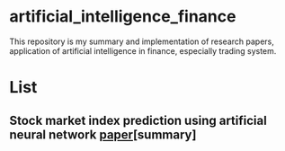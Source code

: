 # artificial_intelligence_finance
This repository is my summary and implementation of research papers, application of artificial intelligence in finance, especially trading system.

# List
## Stock market index prediction using artificial neural network [paper](https://ac.els-cdn.com/S2077188616300245/1-s2.0-S2077188616300245-main.pdf?_tid=spdf-46f67340-685e-4775-81f1-c78422b52a4a&acdnat=1519525839_a2abbd6cf266a05f6364e6d9e39745ac)[summary]

